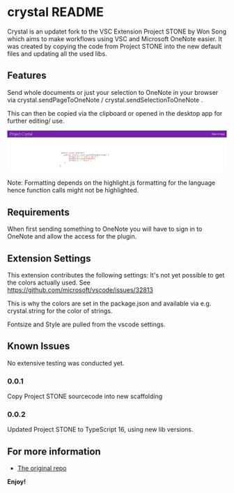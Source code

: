 # crystal README

Crystal is an updatet fork to the VSC Extension Project STONE by Won Song which aims to make workflows using VSC and Microsoft OneNote easier.
It was created by copying the code from Project STONE into the new default files and updating all the used libs.

## Features

Send whole documents or just your selection to OneNote in your browser via crystal.sendPageToOneNote / crystal.sendSelectionToOneNote .

This can then be copied via the clipboard or opened in the desktop app for further editing/ use.


![Example: ](images/Example.png)

Note: Formatting depends on the highlight.js formatting for the language hence function calls might not be highlighted.

## Requirements

When first sending something to OneNote you will have to sign in to OneNote and allow the access for the plugin.

## Extension Settings

This extension contributes the following settings:
It's not yet possible to get the colors actually used.
See https://github.com/microsoft/vscode/issues/32813

This is why the colors are set in the package.json and available via e.g. crystal.string for the color of strings.

Fontsize and Style are pulled from the vscode settings.

## Known Issues

No extensive testing was conducted yet.

### 0.0.1
Copy Project STONE sourcecode into new scaffolding
### 0.0.2
Updated Project STONE to TypeScript 16, using new lib versions.


## For more information

* [The original repo](https://github.com/WonSong/STONE)


**Enjoy!**
